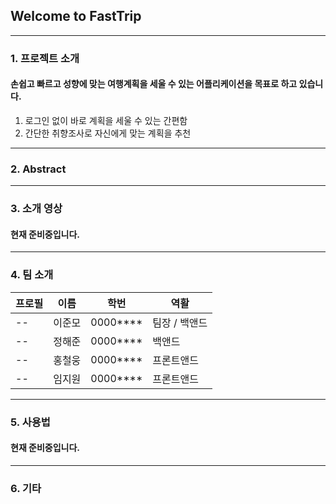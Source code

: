 ## Welcome to FastTrip
---
### 1. 프로젝트 소개
#### 손쉽고 빠르고 성향에 맞는 여행계획을 세울 수 있는 어플리케이션을 목표로 하고 있습니다.
1. 로그인 없이 바로 계획을 세울 수 있는 간편함
2. 간단한 취향조사로 자신에게 맞는 계획을 추천 
---
### 2. Abstract
---

### 3. 소개 영상

#### 현재 준비중입니다.
---
### 4. 팀 소개
|프로필|이름|학번|역활|
|--|--|--|--|
|--|이준모 |0000****| 팀장 / 백앤드|
|--|정해준 |0000****| 백앤드|
|--|홍철웅 |0000****| 프론트앤드|
|--|임지원 |0000****| 프론트앤드|

---
### 5. 사용법
#### 현재 준비중입니다.
---
### 6. 기타

